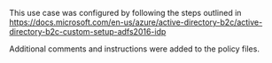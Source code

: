 This use case was configured by following the steps outlined in https://docs.microsoft.com/en-us/azure/active-directory-b2c/active-directory-b2c-custom-setup-adfs2016-idp

Additional comments and instructions were added to the policy files.

